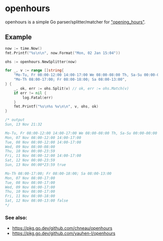 # openhours

openhours is a simple Go parser/splitter/matcher for ["opening_hours"](https://wiki.openstreetmap.org/wiki/Key:opening_hours).

## Example

```go
now := time.Now()
fmt.Printf("%s\n\n", now.Format("Mon, 02 Jan 15:04"))

ohs := openhours.NewSplitter(now)

for _, v := range []string{
	"Mo-Tu, Fr 08:00-12:00 14:00-17:00 We 08:00-08:00 Th, Sa-Su 00:00-00:00",
	"Mo-Th 08:00-17:00; Fr 08:00-18:00; Sa 08:00-13:00",
} {
	_, ok, err := ohs.Split(v) // ok, err := ohs.Match(v)
	if err != nil {
		log.Fatal(err)
	}
	fmt.Printf("%s\n%s %v\n\n", v, ohs, ok)
}

/* output
Sun, 13 Nov 21:32

Mo-Tu, Fr 08:00-12:00 14:00-17:00 We 08:00-08:00 Th, Sa-Su 00:00-00:00
Mon, 07 Nov 08:00-12:00 14:00-17:00
Tue, 08 Nov 08:00-12:00 14:00-17:00
Wed, 09 Nov 08:00-08:00
Thu, 10 Nov 00:00-23:59
Fri, 11 Nov 08:00-12:00 14:00-17:00
Sat, 12 Nov 00:00-23:59
Sun, 13 Nov 00:00*23:59 true

Mo-Th 08:00-17:00; Fr 08:00-18:00; Sa 08:00-13:00
Mon, 07 Nov 08:00-17:00
Tue, 08 Nov 08:00-17:00
Wed, 09 Nov 08:00-17:00
Thu, 10 Nov 08:00-17:00
Fri, 11 Nov 08:00-18:00
Sat, 12 Nov 08:00-13:00 false
*/
```

### See also:

* https://pkg.go.dev/github.com/chneau/openhours
* https://pkg.go.dev/github.com/yauhen-l/openhours
